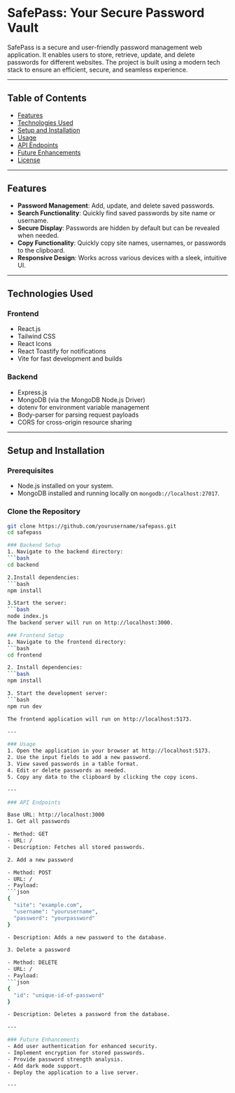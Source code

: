 # SafePass: Your Secure Password Vault

SafePass is a secure and user-friendly password management web application. It enables users to store, retrieve, update, and delete passwords for different websites. The project is built using a modern tech stack to ensure an efficient, secure, and seamless experience.

---

## Table of Contents

- [Features](#features)
- [Technologies Used](#technologies-used)
- [Setup and Installation](#setup-and-installation)
- [Usage](#usage)
- [API Endpoints](#api-endpoints)
- [Future Enhancements](#future-enhancements)
- [License](#license)

---

## Features

- **Password Management**: Add, update, and delete saved passwords.
- **Search Functionality**: Quickly find saved passwords by site name or username.
- **Secure Display**: Passwords are hidden by default but can be revealed when needed.
- **Copy Functionality**: Quickly copy site names, usernames, or passwords to the clipboard.
- **Responsive Design**: Works across various devices with a sleek, intuitive UI.

---

## Technologies Used

### Frontend

- React.js
- Tailwind CSS
- React Icons
- React Toastify for notifications
- Vite for fast development and builds

### Backend

- Express.js
- MongoDB (via the MongoDB Node.js Driver)
- dotenv for environment variable management
- Body-parser for parsing request payloads
- CORS for cross-origin resource sharing

---

## Setup and Installation

### Prerequisites

- Node.js installed on your system.
- MongoDB installed and running locally on `mongodb://localhost:27017`.

### Clone the Repository

```bash
git clone https://github.com/yourusername/safepass.git
cd safepass

### Backend Setup
1. Navigate to the backend directory:
```bash
cd backend

2.Install dependencies:
```bash
npm install

3.Start the server:
```bash
node index.js
The backend server will run on http://localhost:3000.

### Frontend Setup
1. Navigate to the frontend directory:
```bash
cd frontend

2. Install dependencies:
```bash
npm install

3. Start the development server:
```bash
npm run dev

The frontend application will run on http://localhost:5173.

---

### Usage
1. Open the application in your browser at http://localhost:5173.
2. Use the input fields to add a new password.
3. View saved passwords in a table format.
4. Edit or delete passwords as needed.
5. Copy any data to the clipboard by clicking the copy icons.

---

### API Endpoints

Base URL: http://localhost:3000
1. Get all passwords

- Method: GET
- URL: /
- Description: Fetches all stored passwords.

2. Add a new password

- Method: POST
- URL: /
- Payload:
```json
{
  "site": "example.com",
  "username": "yourusername",
  "password": "yourpassword"
}

- Description: Adds a new password to the database.

3. Delete a password

- Method: DELETE
- URL: /
- Payload:
```json
{
  "id": "unique-id-of-password"
}

- Description: Deletes a password from the database.

---

### Future Enhancements
- Add user authentication for enhanced security.
- Implement encryption for stored passwords.
- Provide password strength analysis.
- Add dark mode support.
- Deploy the application to a live server.

---
